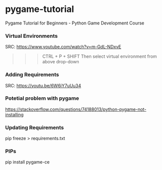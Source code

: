 # pygame-tutorial
Pygame Tutorial for Beginners - Python Game Development Course

### Virtual Environments
SRC: https://www.youtube.com/watch?v=m-GdL-NDxvE
>>> CTRL + P + SHIFT 
Then select virtual environment from above drop-down

### Adding Requirements
SRC: https://youtu.be/6W6iY7uUu34


### Potetial problem with pygame
https://stackoverflow.com/questions/74188013/python-pygame-not-installing


### Updating Requirements
pip freeze > requirements.txt

### PIPs
pip install pygame-ce